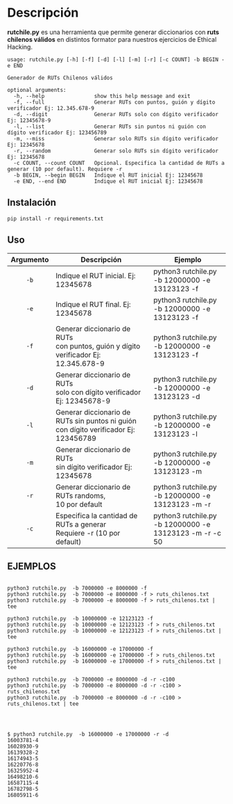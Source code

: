 

# Descripción

**rutchile.py** es una herramienta que permite generar diccionarios con **ruts chilenos válidos** en distintos formator para nuestros ejercicios de Ethical Hacking.

```
usage: rutchile.py [-h] [-f] [-d] [-l] [-m] [-r] [-c COUNT] -b BEGIN -e END

Generador de RUTs Chilenos válidos

optional arguments:
  -h, --help                show this help message and exit
  -f, --full                Generar RUTs con puntos, guión y dígito verificador Ej: 12.345.678-9
  -d, --digit               Generar RUTs solo con dígito verificador Ej: 12345678-9
  -l, --list                Generar RUTs sin puntos ni guión con dígito verificador Ej: 123456789
  -m, --miss                Generar solo RUTs sin dígito verificador Ej: 12345678
  -r, --random              Generar solo RUTs sin dígito verificador Ej: 12345678
  -c COUNT, --count COUNT   Opcional. Especifica la cantidad de RUTs a generar (10 por default). Requiere -r
  -b BEGIN, --begin BEGIN   Indique el RUT inicial Ej: 12345678
  -e END, --end END         Indique el RUT inicial Ej: 12345678

```



## Instalación

```
pip install -r requirements.txt
```

## Uso

Argumento | Descripción | Ejemplo |
|:--------:|-------------| -       |
`-b` | Indique el RUT inicial. Ej: 12345678 | python3 rutchile.py -b 12000000 -e 13123123 -f 
`-e` | Indique el RUT final. Ej: 12345678 | python3 rutchile.py -b 12000000 -e 13123123 -f 
`-f` | Generar diccionario de RUTs<br>con puntos, guión y dígito verificador Ej: 12.345.678-9 | python3 rutchile.py -b 12000000 -e 13123123 -f 
`-d` | Generar diccionario de RUTs<br>solo con dígito verificador Ej: 12345678-9 | python3 rutchile.py -b 12000000 -e 13123123 -d 
`-l` | Generar diccionario de RUTs sin puntos ni guión con dígito verificador Ej: 123456789 | python3 rutchile.py -b 12000000 -e 13123123 -l 
`-m` | Generar diccionario de RUTs<br>sin dígito verificador Ej: 12345678 | python3 rutchile.py -b 12000000 -e 13123123 -m 
`-r` | Generar diccionario de RUTs randoms,<br>10 por default | python3 rutchile.py -b 12000000 -e 13123123 -m -r 
`-c` | Especifica la cantidad de RUTs a generar<br> Requiere -r (10 por default) | python3 rutchile.py -b 12000000 -e 13123123 -m -r -c 50



## EJEMPLOS

```

python3 rutchile.py  -b 7000000 -e 8000000 -f
python3 rutchile.py  -b 7000000 -e 8000000 -f > ruts_chilenos.txt
python3 rutchile.py  -b 7000000 -e 8000000 -f > ruts_chilenos.txt | tee

python3 rutchile.py  -b 10000000 -e 12123123 -f
python3 rutchile.py  -b 10000000 -e 12123123 -f > ruts_chilenos.txt
python3 rutchile.py  -b 10000000 -e 12123123 -f > ruts_chilenos.txt | tee

python3 rutchile.py  -b 16000000 -e 17000000 -f
python3 rutchile.py  -b 16000000 -e 17000000 -f > ruts_chilenos.txt
python3 rutchile.py  -b 16000000 -e 17000000 -f > ruts_chilenos.txt | tee

python3 rutchile.py  -b 7000000 -e 8000000 -d -r -c100 
python3 rutchile.py  -b 7000000 -e 8000000 -d -r -c100 > ruts_chilenos.txt
python3 rutchile.py  -b 7000000 -e 8000000 -d -r -c100 > ruts_chilenos.txt | tee




$ python3 rutchile.py  -b 16000000 -e 17000000 -r -d
16003781-4
16028930-9
16139328-2
16174943-5
16220776-8
16325952-4
16498210-6
16587115-4
16782798-5
16805911-6

```
